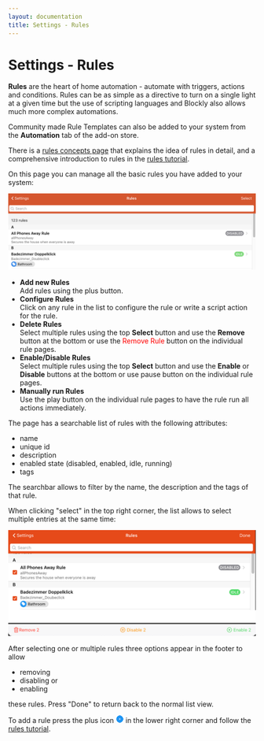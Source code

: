 ```yaml
---
layout: documentation
title: Settings - Rules
---
```


# Settings - Rules

<!-- START MAINUI SIDEBAR DOC - DO NOT REMOVE -->
**Rules** are the heart of home automation - automate with triggers, actions and conditions.
Rules can be as simple as a directive to turn on a single light at a given time but the use of scripting languages and Blockly also allows much more complex automations.

Community made Rule Templates can also be added to your system from the **Automation** tab of the add-on store.

There is a [rules concepts page]({{base}}/concepts/rules.html) that explains the idea of rules in detail, and a comprehensive introduction to rules in the [rules tutorial]({{base}}/tutorial/rules_basic.html).

On this page you can manage all the basic rules you have added to your system:

![rules-overview](../images/rules-overview.png)

- **Add new Rules**<br>
  Add rules using the <!--F7:blue plus_circle_fill --> plus button.
- **Configure Rules**<br>
  Click on any rule in the list to configure the rule or write a script action for the rule.
- **Delete Rules**<br>
  Select multiple rules using the top **Select** button and use the **Remove** button at the bottom or use the <span style="color: red">Remove Rule</span> button on the individual rule pages.
- **Enable/Disable Rules**<br>
  Select multiple rules using the top **Select** button and use the **Enable** or **Disable** buttons at the bottom or use <!--F7 pause_circle --> pause button on the individual rule pages.
- **Manually run Rules**<br>
  Use the <!--F7:blue play --> play button on the individual rule pages to have the rule run all actions immediately.
<!-- END MAINUI SIDEBAR DOC - DO NOT REMOVE -->

The page has a searchable list of rules with the following attributes:

- name
- unique id
- description
- enabled state (disabled, enabled, idle, running)
- tags

The searchbar allows to filter by the name, the description and the tags of that rule.

When clicking "select" in the top right corner, the list allows to select multiple entries at the same time:

![rules-selection](../images/rules-selection.png)

After selecting one or multiple rules three options appear in the footer to allow

- removing
- disabling or
- enabling

these rules.
Press "Done" to return back to the normal list view.

To add a rule press the plus icon ![add rule](../images/plus.png) in the lower right corner and follow the [rules tutorial]({{base}}/tutorial/rules_basic.html#create-the-rule).
